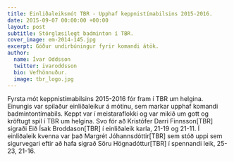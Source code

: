 ```yaml
---
title: Einliðaleiksmót TBR - Upphaf keppnistímabilsins 2015-2016.
date: 2015-09-07 00:00:00 +00:00
layout: post
subtitle: Stórglæsilegt badminton í TBR.
cover_image: em-2014-145.jpg
excerpt: Góður undirbúningur fyrir komandi átök.
author:
  name: Ívar Oddsson
  twitter: ivaroddsson
  bio: Vefhönnuður.
  image: tbr_logo.jpg
---
```


Fyrsta mót keppnistímabilsins 2015-2016 fór fram í TBR um helgina. Einungis var spilaður einliðaleikur á mótinu, sem markar upphaf komandi badmintontímabils. Keppt var í meistaraflokki og var mikið um gott og kröftugt spil í TBR um helgina. Svo fór að Kristófer Darri Finnsson[TBR] sigraði Eið Ísak Broddason[TBR] í einliðaleik karla, 21-19 og 21-11. Í einliðaleik kvenna var það Margrét Jóhannsdóttir[TBR] sem stóð uppi sem sigurvegari eftir að hafa sigrað Söru Högnadóttur[TBR] í spennandi leik, 25-23, 21-16. 
